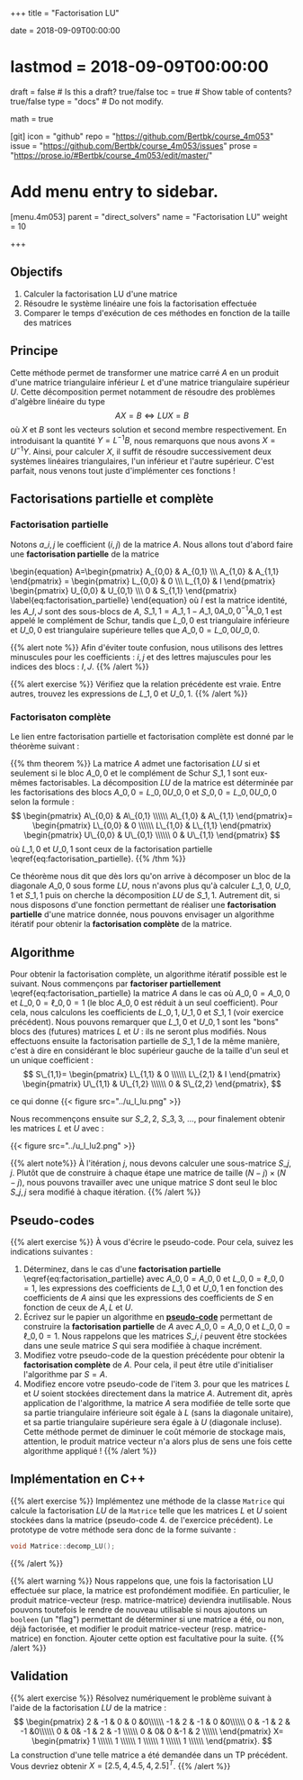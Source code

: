 +++
title = "Factorisation LU"

date = 2018-09-09T00:00:00
# lastmod = 2018-09-09T00:00:00

draft = false  # Is this a draft? true/false
toc = true  # Show table of contents? true/false
type = "docs"  # Do not modify.

math = true

[git]
  icon = "github"
  repo = "https://github.com/Bertbk/course_4m053"
  issue = "https://github.com/Bertbk/course_4m053/issues"
  prose = "https://prose.io/#Bertbk/course_4m053/edit/master/"

# Add menu entry to sidebar.
[menu.4m053]
  parent = "direct_solvers"
  name = "Factorisation LU"
  weight = 10

+++

## Objectifs

1. Calculer la factorisation LU d'une matrice
2. Résoudre le système linéaire une fois la factorisation effectuée
3. Comparer le temps d'exécution de ces méthodes en fonction de la taille des matrices

## Principe

Cette méthode permet de transformer une matrice carré $A$ en un produit d'une matrice triangulaire inférieur $L$ et d'une matrice triangulaire supérieur $U$. Cette décomposition permet notamment de résoudre des problèmes d'algèbre linéaire du type
$$
AX=B \iff LUX = B
$$
où $X$ et $B$ sont les vecteurs solution et second membre respectivement. En introduisant la quantité $Y = L^{-1}B$, nous remarquons que nous avons $X = U^{-1}Y$. Ainsi, pour calculer $X$, il suffit de résoudre successivement deux systèmes linéaires triangulaires, l'un inférieur et l'autre supérieur. C'est parfait, nous venons tout juste d'implémenter ces fonctions !

## Factorisations partielle et complète

### Factorisation partielle

Notons $a\_{i,j}$ le coefficient $(i,j)$ de la matrice $A$. Nous allons tout d'abord faire une **factorisation partielle** de la matrice

\begin{equation}
  A=\begin{pmatrix}
    A\_{0,0} & A\_{0,1} \\\\\\
    A\_{1,0}  & A\_{1,1}
  \end{pmatrix} =
    \begin{pmatrix}
      L\_{0,0} & 0 \\\\\\
      L\_{1,0} & I
    \end{pmatrix}
    \begin{pmatrix}
      U\_{0,0} & U\_{0,1} \\\\\\
      0 & S\_{1,1}
    \end{pmatrix}
\label{eq:factorisation_partielle}
\end{equation}
où $I$ est la matrice identité, les $A\_{I,J}$ sont des sous-blocs de $A$, $S\_{1,1}=A\_{1,1}-A\_{1,0}A\_{0,0}^{-1}A\_{0,1}$ est appelé le complément de Schur, tandis que $L\_{0,0}$ est triangulaire inférieure et $U\_{0,0}$ est triangulaire supérieure telles que $A\_{0,0}=L\_{0,0}U\_{0,0}$.

{{% alert note %}}
Afin d'éviter toute confusion, nous utilisons des lettres minuscules pour les coefficients : $i,j$ et des lettres majuscules pour les indices des blocs : $I,J$.
{{% /alert %}}

{{% alert exercise %}}
 Vérifiez que la relation précédente est vraie. Entre autres, trouvez les expressions de $L\_{1,0}$ et $U\_{0,1}$.
{{% /alert %}}

### Factorisaton complète

Le lien entre factorisation partielle et factorisation complète est donné par le théorème suivant :

{{% thm theorem %}}
  La matrice $A$ admet une factorisation $LU$ si et seulement si le bloc $A\_{0,0}$ et le complément de Schur $S\_{1,1}$ sont eux-mêmes factorisables. La décomposition $LU$ de la matrice est déterminée par les factorisations des blocs $A\_{0,0}=L\_{0,0}U\_{0,0}$ et $S\_{0,0}=L\_{0,0}U\_{0,0}$ selon la formule :
$$
    \begin{pmatrix}
      A\_{0,0} & A\_{0,1} \\\\\\
      A\_{1,0}  & A\_{1,1}
    \end{pmatrix}=
     \begin{pmatrix}
       L\_{0,0} & 0 \\\\\\
       L\_{1,0} & L\_{1,1}
     \end{pmatrix}
     \begin{pmatrix}
       U\_{0,0} & U\_{0,1} \\\\\\
       0 & U\_{1,1}
     \end{pmatrix}
$$
  où $L\_{1,0}$ et $U\_{0,1}$ sont ceux de la factorisation partielle \eqref{eq:factorisation_partielle}.
{{% /thm %}}

Ce théorème nous dit que dès lors qu'on arrive à décomposer un bloc de la diagonale $A\_{0,0}$ sous forme $LU$, nous n'avons plus qu'à calculer $L\_{1,0}$, $U\_{0,1}$ et $S\_{1,1}$ puis on cherche la décomposition $LU$ de $S\_{1,1}$. Autrement dit, si nous disposons d'une fonction permettant de réaliser une **factorisation partielle** d'une matrice donnée, nous pouvons envisager un algorithme itératif pour obtenir la **factorisation complète** de la matrice.

## Algorithme

Pour obtenir la factorisation complète, un algorithme itératif possible est le suivant. Nous commençons par **factoriser partiellement** \eqref{eq:factorisation_partielle} la matrice $A$ dans le cas où $A\_{0,0}=A\_{0,0}$ et $L\_{0,0}=\ell\_{0,0}=1$ (le bloc $A\_{0,0}$ est réduit à un seul coefficient). Pour cela, nous calculons les coefficients de $L\_{0,1}, U\_{1,0}$ et $S\_{1,1}$ (voir exercice précédent). Nous pouvons remarquer que $L\_{1,0}$ et $U\_{0,1}$ sont les "bons" blocs des (futures) matrices $L$ et $U$ : ils ne seront plus modifiés. Nous effectuons ensuite la factorisation partielle de $S\_{1,1}$ de la même manière, c'est à dire en considérant le bloc supérieur gauche de la taille d'un seul et un unique coefficient :
$$
  S\_{1,1}=
  \begin{pmatrix}
    L\_{1,1} & 0 \\\\\\
    L\_{2,1} & I
  \end{pmatrix}
  \begin{pmatrix}
    U\_{1,1} & U\_{1,2} \\\\\\
    0 & S\_{2,2}
  \end{pmatrix},
$$

ce qui donne
{{< figure src="../u_l_lu.png" >}}

<!--
$$
L =\left(
  \begin{array}{c c}
    L\_{0,0} &~{ }& ~{ } & 0 &    \\\\\\\hdashline
     & L\_{1,1} & 0 \\\\\\\cdashline{2-5}
     &  &  \\\\\\
    L\_{1,0} & L\_{2,1} & I \\\\\\
     &       &\\\\\\\hdashline
  \end{array}
\right)
$$
$$
  L =\left(\;
    \begin{array}{c c c c c}
      \hdashline
      \multicolumn{1}{:c:}{L\_{0,0}} &~{ }& ~{ } & 0 & \multicolumn{1}{c:}{ }   \\\\\\\hdashline
      \multicolumn{1}{:c:}{} & \multicolumn{1}{c:}{L\_{1,1}} & \multicolumn{3}{:c:}{0} \\\\\\\cdashline{2-5}
      \multicolumn{1}{:c:}{} &       \multicolumn{1}{c:}{} &  \multicolumn{3}{c:}{ } \\\\\\
      \multicolumn{1}{:c:}{L\_{1,0}} &       \multicolumn{1}{c:}{L\_{2,1}} & \multicolumn{3}{c:}{I} \\\\\\
      \multicolumn{1}{:c:}{} &       \multicolumn{1}{c:}{} & \multicolumn{3}{c:}{}\\\\\\\hdashline
    \end{array}
  \;\right)
\qquad\text{et}\qquad
  U =\left(\;
    \begin{array}{c c c c c}
      \hdashline
      \multicolumn{1}{:c:}{U\_{0,0}} & \multicolumn{4}{c:}{U\_{0,1}} \\\\\\\hdashline
      \multicolumn{1}{:c:}{} & \multicolumn{1}{c:}{U\_{1,1}} & \multicolumn{3}{c:}{U\_{1,2}} \\\\\\\cdashline{2-5}
      \multicolumn{1}{:c:}{} &       \multicolumn{1}{c:}{} &  \multicolumn{3}{c:}{ } \\\\\\
      \multicolumn{1}{:c:}{0} &       \multicolumn{1}{c:}{0} &  \multicolumn{3}{c:}{S\_{2,2}} \\\\\\
      \multicolumn{1}{:c:}{} &       \multicolumn{1}{c:}{} & \multicolumn{3}{c:}{}\\\\\\\hdashline
    \end{array}
  \;\right).
$$
-->
Nous recommençons ensuite sur $S\_{2,2}$, $S\_{3,3}$, $\ldots$, pour finalement obtenir les matrices $L$ et $U$ avec :

{{< figure src="../u_l_lu2.png" >}}

<!--$$
  L =\left(\;
    \begin{array}{c c c c c}
      \hdashline
      \multicolumn{1}{:c:}{L\_{0,0}} & \multicolumn{4}{c:}{0} \\\hdashline
      \multicolumn{1}{:c:}{} & \multicolumn{1}{c:}{L\_{1,1}} & \multicolumn{3}{c:}{0} \\\cdashline{2-5}
      \multicolumn{1}{:c:}{} &       \multicolumn{1}{c:}{} & \multicolumn{1}{c:}{L\_{2,2}} & \multicolumn{2}{c:}{0} \\\cdashline{3-5}
      \multicolumn{1}{:c:}{L\_{1,0}} &       \multicolumn{1}{c:}{L\_{2,1}} & \multicolumn{1}{c:}{L\_{3,2}} & \multicolumn{1}{c:}{\ddots} & \multicolumn{1}{c:}{\ddots} \\\cdashline{4-5}
      \multicolumn{1}{:c:}{} &       \multicolumn{1}{c:}{} & \multicolumn{1}{c:}{} & \multicolumn{1}{c:}{\ldots} & \multicolumn{1}{c:}{L\_{N-1,N-1}}\\\hdashline
    \end{array}
  \;\right)
\qquad\text{et}\qquad
  U =\left(\;
    \begin{array}{c c c c c}
      \hdashline
      \multicolumn{1}{:c:}{U\_{0,0}} & \multicolumn{4}{c:}{U\_{0,1}} \\\hdashline
      \multicolumn{1}{:c:}{} & \multicolumn{1}{c:}{U\_{1,1}} & \multicolumn{3}{c:}{U\_{1,2}} \\\cdashline{2-5}
      \multicolumn{1}{:c:}{} &       \multicolumn{1}{c:}{} & \multicolumn{1}{:c:}{U\_{2,2}} & \multicolumn{2}{:c:}{U\_{2,3}} \\\cdashline{3-5}
      \multicolumn{1}{:c:}{0} &       \multicolumn{1}{c:}{0} & \multicolumn{1}{c:}{0} & \multicolumn{1}{c:}{\ddots} & \multicolumn{1}{c:}{\ddots} \\\cdashline{4-5}
      \multicolumn{1}{:c:}{} &       \multicolumn{1}{c:}{} & \multicolumn{1}{c:}{} & \multicolumn{1}{c:}{\ldots} & \multicolumn{1}{c:}{U\_{N-1,N-1}}\\\hdashline
    \end{array}
  \;\right).
$$-->


{{% alert note%}}
À l'itération $j$, nous devons calculer une sous-matrice $S\_{j,j}$. Plutôt que de construire à chaque étape une matrice de taille $(N-j)\times(N-j)$, nous pouvons travailler avec une unique matrice $S$ dont seul le bloc $S\_{j,j}$ sera modifié à chaque itération.
{{% /alert %}}

## Pseudo-codes

{{% alert exercise %}}
À vous d'écrire le pseudo-code. Pour cela, suivez les indications suivantes :

1. Déterminez, dans le cas d'une **factorisation partielle** \eqref{eq:factorisation_partielle} avec $A\_{0,0}=A\_{0,0}$ et $L\_{0,0}=\ell\_{0,0}=1$, les expressions des coefficients de $L\_{1,0}$ et $U\_{0,1}$ en fonction des coefficients de $A$ ainsi que les expressions des coefficients de $S$ en fonction de ceux de $A, L$ et $U$.
2. Écrivez sur le papier un algorithme en [**pseudo-code**](https://fr.wikipedia.org/wiki/Pseudo-code) permettant de construire la **factorisation partielle** de $A$ avec $A\_{0,0}=A\_{0,0}$ et $L\_{0,0}=\ell\_{0,0}=1$. Nous rappelons que les matrices $S\_{i,i}$ peuvent être stockées dans une seule matrice $S$ qui sera modifiée à chaque incrément.
3. Modifiez votre pseudo-code de la question précédente pour obtenir la **factorisation complète** de $A$. Pour cela, il peut être utile d'initialiser l'algorithme par $S = A$.
4. Modifiez encore votre pseudo-code de l'item 3. pour que les matrices $L$ et $U$ soient stockées directement dans la matrice $A$. Autrement dit, après application de l'algorithme, la matrice $A$ sera modifiée de telle sorte que sa partie triangulaire inférieure soit égale à $L$ (sans la diagonale unitaire), et sa partie triangulaire supérieure sera égale à $U$ (diagonale incluse). Cette méthode permet de diminuer le coût mémorie de stockage mais, attention, le produit matrice vecteur n'a alors plus de sens une fois cette algorithme appliqué !
{{% /alert %}}


## Implémentation en C++

{{% alert exercise %}}
Implémentez une méthode de la classe `Matrice` qui calcule la factorisation $LU$ de la `Matrice` telle que les matrices $L$ et $U$ soient stockées dans la matrice (pseudo-code 4. de l'exercice précédent). Le prototype de votre méthode sera donc de la forme suivante :
```cpp
void Matrice::decomp_LU();
```
{{% /alert %}}

{{% alert warning %}}
Nous rappelons que, une fois la factorisation LU effectuée sur place, la matrice est profondément modifiée. En particulier, le produit matrice-vecteur (resp. matrice-matrice) deviendra inutilisable. Nous pouvons toutefois le rendre de nouveau utilisable si nous ajoutons un `booleen` (un "flag") permettant de déterminer si une matrice a été, ou non, déjà factorisée, et modifier le produit matrice-vecteur (resp. matrice-matrice) en fonction. Ajouter cette option est facultative pour la suite.
{{% /alert %}}


## Validation

{{% alert exercise %}}
Résolvez numériquement le problème suivant à l'aide de la factorisation $LU$ de la matrice :
$$
\begin{pmatrix}
  2 & -1 & 0 & 0 &0\\\\\\
  -1 & 2 & -1 & 0 &0\\\\\\
  0 & -1 & 2 & -1 &0\\\\\\
  0 & 0& -1 & 2 & -1 \\\\\\
  0 & 0& 0 &-1 & 2 \\\\\\
\end{pmatrix} X=
\begin{pmatrix}
  1 \\\\\\
  1 \\\\\\
  1 \\\\\\
  1 \\\\\\
  1 \\\\\\
\end{pmatrix}.
$$
La construction d'une telle matrice a été demandée dans un TP précédent.  Vous devriez obtenir $X = [2.5, 4,4.5, 4,2.5]^T$.
{{% /alert %}}
